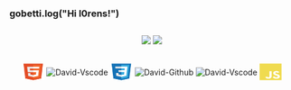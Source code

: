 ### gobetti.log("Hi l0rens!") 
##
<p align="center">
  <img height="180em" src="https://github-readme-stats.vercel.app/api?username=Matheus3DD4&&show_icons=true&title_color=f20505&icon_color=f20505&text_color=f20505&bg_color=ffffff"/>
  <img height="180em" src="https://github-readme-stats.vercel.app/api/top-langs/?username=Matheus3DD4&layout=compact&langs_count=7&&title_color=f20505&icon_color=f20505&text_color=f20505&bg_color=ffffff"/>
</p>
<div align="center" style="display: inline_block"><br>

  
  <img align="center" alt="David-HTML" height="30" width="40" src="https://raw.githubusercontent.com/devicons/devicon/master/icons/html5/html5-original.svg">
  <img align="center" alt="David-Vscode" height="30" width="40" src="https://cdn.jsdelivr.net/gh/devicons/devicon/icons/vscode/vscode-original.svg" />
  <img align="center" alt="CSS" height="30" width="40" src="https://raw.githubusercontent.com/devicons/devicon/master/icons/css3/css3-original.svg">
  <img align="center" alt="David-Github" height="30" width="40" src="https://cdn.jsdelivr.net/gh/devicons/devicon/icons/github/github-original.svg" />
  <img align="center" alt="David-Vscode" height="30" width="40" src="https://icongr.am/devicon/vuejs-original.svg?size=128&color=currentColor" />
  <img align="center" alt="David-Js" height="30" width="40" src="https://raw.githubusercontent.com/devicons/devicon/master/icons/javascript/javascript-plain.svg">
  
</div>
